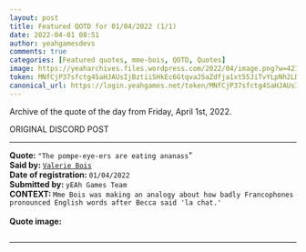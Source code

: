 ```yaml
---
layout: post
title: Featured QOTD for 01/04/2022 (1/1)
date: 2022-04-01 08:51
author: yeahgamesdevs
comments: true
categories: [Featured quotes, mme-bois, QOTD, Quotes]
image: https://yeaharchives.files.wordpress.com/2022/04/image.png?w=427
token: MNfCjP37sfctg4SaHJAUsIjBztiiSHkEc6GtqvaJSaZdfja1xt55JiTvYLpNh2LDYb9GO9rrUhRSW91zkHlOK0U9gljW6w9IJwye2oA25ErSv8zbQYOTh93YHz196CgJP6j4YSrrrTw6
canonical_url: https://login.yeahgames.net/token/MNfCjP37sfctg4SaHJAUsIjBztiiSHkEc6GtqvaJSaZdfja1xt55JiTvYLpNh2LDYb9GO9rrUhRSW91zkHlOK0U9gljW6w9IJwye2oA25ErSv8zbQYOTh93YHz196CgJP6j4YSrrrTw6
---
```

<!-- wp:paragraph -->
<p>Archive of the quote of the day from Friday, April 1st, 2022. </p>
<!-- /wp:paragraph -->

<!-- wp:buttons {"layout":{"type":"flex","justifyContent":"left"}} -->
<div class="wp-block-buttons"><!-- wp:button {"textColor":"vivid-cyan-blue","align":"center","style":{"border":{"radius":"18px"}},"className":"is-style-fill"} -->
<div class="wp-block-button aligncenter is-style-fill"><a class="wp-block-button__link has-vivid-cyan-blue-color has-text-color" style="border-radius:18px;">ORIGINAL DISCORD POST</a></div>
<!-- /wp:button --></div>
<!-- /wp:buttons -->

<!-- wp:separator {"align":"center","className":"is-style-wide"} -->
<hr class="wp-block-separator aligncenter has-alpha-channel-opacity is-style-wide" />
<!-- /wp:separator -->

<!-- wp:paragraph -->
<p><strong>Quote: </strong><code>"The pompe-eye-ers are eating ananass</code>"<br><strong>Said by: </strong><a href="https://yeaharchives.wordpress.com/2022/04/01/valerie-bois/"><code>Valerie Bois</code> </a><br><strong>Date of registration: </strong><code>01/04/2022</code> <br><strong>Submitted by: </strong><code>yEAh Games Team</code><br><strong>CONTEXT: </strong><code>Mme Bois was making an analogy about how badly Francophones pronounced English words after Becca said 'la chat.'</code><br><br><strong>Quote image:</strong></p>
<!-- /wp:paragraph -->

<!-- wp:image {"id":50,"sizeSlug":"large","linkDestination":"none"} -->
<figure class="wp-block-image size-large"><img src="https://yeaharchives.files.wordpress.com/2022/04/image.png?w=427" alt="" class="wp-image-50" /></figure>
<!-- /wp:image -->

<!-- wp:separator {"className":"is-style-wide"} -->
<hr class="wp-block-separator has-alpha-channel-opacity is-style-wide" />
<!-- /wp:separator -->
